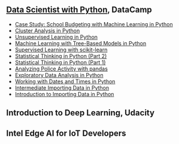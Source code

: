
## [Data Scientist with Python](https://github.com/juberrahman/Publications-Certifications-and-Test-Scores/blob/master/Certifications/pdfs/certificate_DataScientistwithPython.pdf "Project Presentation PDF"), DataCamp
* [Case Study: School Budgeting with Machine Learning in Python](https://github.com/juberrahman/Publications-Certifications-and-Test-Scores/blob/master/Certifications/pdfs/certificate_CaseStudy-SchoolBudgeting.pdf)
* [Cluster Analysis in Python
](https://github.com/juberrahman/Publications-Certifications-and-Test-Scores/blob/master/Certifications/pdfs/certificate_ClusterAnalysisinPython.pdf)
* [Unsupervised Learning in Python](https://github.com/juberrahman/Publications-Certifications-and-Test-Scores/blob/master/Certifications/pdfs/certificate_UnsupervisedLearning.pdf)
* [Machine Learning with Tree-Based Models in Python
](https://github.com/juberrahman/Publications-Certifications-and-Test-Scores/blob/master/Certifications/pdfs/certificate_MachineLearningwithTreeBasedModels.pdf)
* [Supervised Learning with scikit-learn](https://github.com/juberrahman/Publications-Certifications-and-Test-Scores/blob/master/Certifications/pdfs/certificate_SupervisedLearningwithScikitlearn.pdf)
* [Statistical Thinking in Python (Part 2)](https://github.com/juberrahman/Publications-Certifications-and-Test-Scores/blob/master/Certifications/pdfs/certificate_StatisticalThinkinginPython.pdf)
* [Statistical Thinking in Python (Part 1)](https://github.com/juberrahman/Publications-Certifications-and-Test-Scores/blob/master/Certifications/pdfs/certificate_StatisticalThinkingPart1.pdf)
* [Analyzing Police Activity with pandas](https://github.com/juberrahman/Publications-Certifications-and-Test-Scores/blob/master/Certifications/pdfs/certificate_AnalyzingPoliceActivitywithPandas.pdf)
* [Exploratory Data Analysis in Python](https://github.com/juberrahman/Publications-Certifications-and-Test-Scores/blob/master/Certifications/pdfs/certificate_ExploratoryDataAnalysis.pdf)
* [Working with Dates and Times in Python](https://github.com/juberrahman/Publications-Certifications-and-Test-Scores/blob/master/Certifications/pdfs/certificate_WorkingWithdateandTimes.pdf)
* [Intermediate Importing Data in Python](https://github.com/juberrahman/Publications-Certifications-and-Test-Scores/blob/master/Certifications/pdfs/certificate_IntermediateImportingData.pdf)
* [Introduction to Importing Data in Python](https://github.com/juberrahman/Publications-Certifications-and-Test-Scores/blob/master/Certifications/pdfs/certificate_IntroductionImportingdata.pdf)

## Introduction to Deep Learning, Udacity

## Intel Edge AI for IoT Developers
